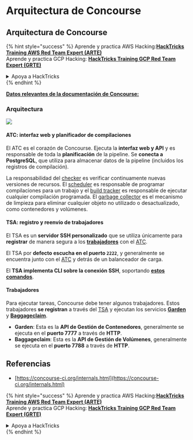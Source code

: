 # Arquitectura de Concourse

## Arquitectura de Concourse

{% hint style="success" %}
Aprende y practica AWS Hacking:<img src="/.gitbook/assets/image.png" alt="" data-size="line">[**HackTricks Training AWS Red Team Expert (ARTE)**](https://training.hacktricks.xyz/courses/arte)<img src="/.gitbook/assets/image.png" alt="" data-size="line">\
Aprende y practica GCP Hacking: <img src="/.gitbook/assets/image (2).png" alt="" data-size="line">[**HackTricks Training GCP Red Team Expert (GRTE)**<img src="/.gitbook/assets/image (2).png" alt="" data-size="line">](https://training.hacktricks.xyz/courses/grte)

<details>

<summary>Apoya a HackTricks</summary>

* Revisa los [**planes de suscripción**](https://github.com/sponsors/carlospolop)!
* **Únete al** 💬 [**grupo de Discord**](https://discord.gg/hRep4RUj7f) o al [**grupo de telegram**](https://t.me/peass) o **síguenos** en **Twitter** 🐦 [**@hacktricks\_live**](https://twitter.com/hacktricks\_live)**.**
* **Comparte trucos de hacking enviando PRs a los repositorios de github de** [**HackTricks**](https://github.com/carlospolop/hacktricks) y [**HackTricks Cloud**](https://github.com/carlospolop/hacktricks-cloud).

</details>
{% endhint %}

[**Datos relevantes de la documentación de Concourse:**](https://concourse-ci.org/internals.html)

### Arquitectura

![](<../../.gitbook/assets/image (187).png>)

#### ATC: interfaz web y planificador de compilaciones

El ATC es el corazón de Concourse. Ejecuta la **interfaz web y API** y es responsable de toda la **planificación** de la pipeline. Se **conecta a PostgreSQL**, que utiliza para almacenar datos de la pipeline (incluidos los registros de compilación).

La responsabilidad del [checker](https://concourse-ci.org/checker.html) es verificar continuamente nuevas versiones de recursos. El [scheduler](https://concourse-ci.org/scheduler.html) es responsable de programar compilaciones para un trabajo y el [build tracker](https://concourse-ci.org/build-tracker.html) es responsable de ejecutar cualquier compilación programada. El [garbage collector](https://concourse-ci.org/garbage-collector.html) es el mecanismo de limpieza para eliminar cualquier objeto no utilizado o desactualizado, como contenedores y volúmenes.

#### TSA: registro y reenvío de trabajadores

El TSA es un **servidor SSH personalizado** que se utiliza únicamente para **registrar** de manera segura a los [**trabajadores**](https://concourse-ci.org/internals.html#architecture-worker) con el [ATC](https://concourse-ci.org/internals.html#component-atc).

El TSA por **defecto escucha en el puerto `2222`**, y generalmente se encuentra junto con el [ATC](https://concourse-ci.org/internals.html#component-atc) y detrás de un balanceador de carga.

El **TSA implementa CLI sobre la conexión SSH**, soportando [**estos comandos**](https://concourse-ci.org/internals.html#component-tsa).

#### Trabajadores

Para ejecutar tareas, Concourse debe tener algunos trabajadores. Estos trabajadores **se registran** a través del [TSA](https://concourse-ci.org/internals.html#component-tsa) y ejecutan los servicios [**Garden**](https://github.com/cloudfoundry-incubator/garden) y [**Baggageclaim**](https://github.com/concourse/baggageclaim).

* **Garden**: Esta es la **API de Gestión de Contenedores**, generalmente se ejecuta en el **puerto 7777** a través de **HTTP**.
* **Baggageclaim**: Esta es la **API de Gestión de Volúmenes**, generalmente se ejecuta en el **puerto 7788** a través de **HTTP**.

## Referencias

* [https://concourse-ci.org/internals.html](https://concourse-ci.org/internals.html)

{% hint style="success" %}
Aprende y practica AWS Hacking:<img src="/.gitbook/assets/image.png" alt="" data-size="line">[**HackTricks Training AWS Red Team Expert (ARTE)**](https://training.hacktricks.xyz/courses/arte)<img src="/.gitbook/assets/image.png" alt="" data-size="line">\
Aprende y practica GCP Hacking: <img src="/.gitbook/assets/image (2).png" alt="" data-size="line">[**HackTricks Training GCP Red Team Expert (GRTE)**<img src="/.gitbook/assets/image (2).png" alt="" data-size="line">](https://training.hacktricks.xyz/courses/grte)

<details>

<summary>Apoya a HackTricks</summary>

* Revisa los [**planes de suscripción**](https://github.com/sponsors/carlospolop)!
* **Únete al** 💬 [**grupo de Discord**](https://discord.gg/hRep4RUj7f) o al [**grupo de telegram**](https://t.me/peass) o **síguenos** en **Twitter** 🐦 [**@hacktricks\_live**](https://twitter.com/hacktricks\_live)**.**
* **Comparte trucos de hacking enviando PRs a los repositorios de github de** [**HackTricks**](https://github.com/carlospolop/hacktricks) y [**HackTricks Cloud**](https://github.com/carlospolop/hacktricks-cloud).

</details>
{% endhint %}
